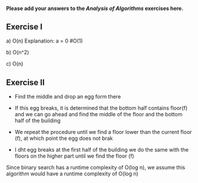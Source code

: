 #### Please add your answers to the ***Analysis of  Algorithms*** exercises here.

## Exercise I

a) O(n)
    Explanation:
    a = 0 #O(1)
  
  
  <!-- a = 0 #O(1)
    while (a < n * n * n): #O(n) + O(1)
      a = a + n * n # O(1)
    #O(1) + O(n) + O(1)
    # O(2) + O(n)
    #O(n) -->


b) O(n^2)

<!-- sum = 0 #O(1)
    for i in range(n): #O(n) + #O(1)
      j = 1 #O(1)
      while j < n: #O(n) + #O(1) + #O(1)
        j *= 2  #O(1)
        sum += 1 #O(1)
        #(O(1) + #O(n) + #O(1)) * (#O(n) + #O(1) + #O(1))
        #O(2) + #O(n) * #O(2) + #O(n)
        # O(n) * O(n)
        # O(n^2) -->


c) O(n)

<!-- def bunnyEars(bunnies): #O(n)
      if bunnies == 0: #O(1)
        return 0 #O(1)
      return 2 + bunnyEars(bunnies-1) #O(n)
      #O(n^2) -->

## Exercise II


- Find the middle and drop an egg form there 

- If this egg breaks, it is determined that the bottom half contains floor(f) and we can go ahead and find the middle of the floor and the bottom half of the building 

- We repeat the procedure until we find a floor lower than the current floor (f), at which point the egg does not brak 

- I dht egg breaks at the first half of the building we do the same with the floors on the higher part until we find the floor (f)

Since binary search has a runtime complexity of O(log n), we assume this algorithm would have a runtime complexity of O(log n)